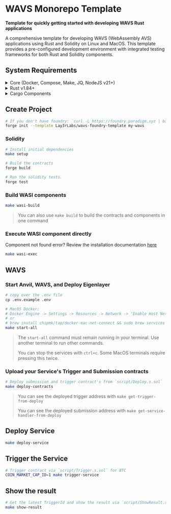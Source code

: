 # WAVS Monorepo Template

**Template for quickly getting started with developing WAVS Rust applications**

A comprehensive template for developing WAVS (WebAssembly AVS) applications using Rust and Solidity on Linux and MacOS. This template provides a pre-configured development environment with integrated testing frameworks for both Rust and Solidity components.

## System Requirements

<details>
<summary>Core (Docker, Compose, Make, JQ, NodeJS v21+)</summary>

### Docker
- **MacOS**: `brew install --cask docker`
- **Ubuntu**: `sudo apt -y install docker.io`
- [Docker Documentation](https://docs.docker.com/get-started/get-docker/)

### Docker Compose
- **MacOS**: Already installed with Docker installer
- **Linux**: `sudo apt-get install docker-compose-v2`
- [Compose Documentation](https://docs.docker.com/compose/)

### Make
- **MacOS**: `brew install make`
- **Linux**: `sudo apt -y install make`
- [Make Documentation](https://www.gnu.org/software/make/manual/make.html)

### JQ
- **MacOS**: `brew install jq`
- **Ubuntu**: `sudo apt -y install jq`
- [JQ Documentation](https://jqlang.org/download/)

### Node.js
- **Required Version**: v21+
- [Installation via NVM](https://github.com/nvm-sh/nvm?tab=readme-ov-file#installing-and-updating)
</details>

<details>

<summary>Rust v1.84+</summary>

### Rust Installation

```bash
curl --proto '=https' --tlsv1.2 -sSf https://sh.rustup.rs | sh
```

### Upgrade Rust

```bash
# Remove old targets
rustup target remove wasm32-wasi
rustup target remove wasm32-wasip1

# Update and add required target
rustup update stable
rustup target add wasm32-wasip2
```

</details>

<details>
<summary>Cargo Components</summary>

## Install Cargo Components

```bash
# Install required cargo components
# https://github.com/bytecodealliance/cargo-component#installation
cargo install cargo-component warg-cli wkg --locked

# Configure default registry
wkg config --default-registry wa.dev
```

</details>

## Create Project

```bash
# If you don't have foundry: `curl -L https://foundry.paradigm.xyz | bash`
forge init --template Lay3rLabs/wavs-foundry-template my-wavs
```

### Solidity

```bash
# Install initial dependencies
make setup

# Build the contracts
forge build

# Run the solidity tests.
forge test
```

### Build WASI components

```bash
make wasi-build
```

> You can also use `make build` to build the contracts and components in one command

### Execute WASI component directly

Component not found error? Review the installation documentation [here](#install-cargo-components)

```bash
make wasi-exec
```

## WAVS

### Start Anvil, WAVS, and Deploy Eigenlayer

```bash
# copy over the .env file
cp .env.example .env

# MacOS Docker:
# Docker Engine -> Settings -> Resources -> Network -> 'Enable Host Networking'
# or
# brew install chipmk/tap/docker-mac-net-connect && sudo brew services start chipmk/tap/docker-mac-net-connect
make start-all
```

> The `start-all` command must remain running in your terminal. Use another terminal to run other commands.
>
> You can stop the services with `ctrl+c`. Some MacOS terminals require pressing this twice.

### Upload your Service's Trigger and Submission contracts

```bash
# Deploy submission and trigger contract's from `script/Deploy.s.sol`
make deploy-contracts
```

>
> You can see the deployed trigger address with `make get-trigger-from-deploy`
>
> You can see the deployed submission address with `make get-service-handler-from-deploy`

## Deploy Service

```bash
make deploy-service
```

## Trigger the Service

```bash
# Trigger contract via `script/Trigger.s.sol` for BTC
COIN_MARKET_CAP_ID=1 make trigger-service
```

## Show the result

```bash
# Get the latest TriggerId and show the result via `script/ShowResult.s.sol`
make show-result
```
